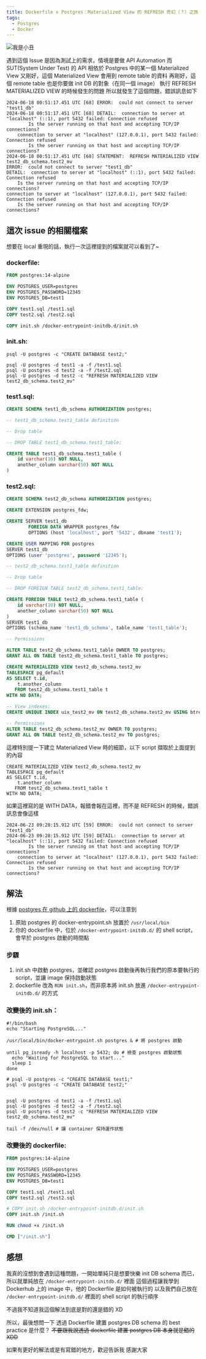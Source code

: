```yaml
---
title: Dockerfile x Postgres：Materialized View 的 REFRESH 奇幻（？）之旅！
tags:
  - Postgres
  - Docker
---
```

![我是小丑](../img/2024-init-postgres-when-materialized-view-depends-on-remote-table/image1.png)

遇到這個 Issue 是因為測試上的需求，情境是要做 API Automation
而 SUT(System Under Test) 的 API 相依於 Postgres 中的某一個 Materialized View
又剛好，這個 Materialized View 會用到 remote table 的資料
再剛好，這個 remote table 也是你要做 init DB 的對象（在同一個 image）
執行 REFRESH MATERIALIZED VIEW 的時候發生的問題
所以就發生了這個問題，錯誤訊息如下

```log
2024-06-18 00:51:17.451 UTC [68] ERROR:  could not connect to server "test1_db"
2024-06-18 00:51:17.451 UTC [68] DETAIL:  connection to server at "localhost" (::1), port 5432 failed: Connection refused
		Is the server running on that host and accepting TCP/IP connections?
	connection to server at "localhost" (127.0.0.1), port 5432 failed: Connection refused
		Is the server running on that host and accepting TCP/IP connections?
2024-06-18 00:51:17.451 UTC [68] STATEMENT:  REFRESH MATERIALIZED VIEW test2_db_schema.test2_mv
ERROR:  could not connect to server "test1_db"
DETAIL:  connection to server at "localhost" (::1), port 5432 failed: Connection refused
	Is the server running on that host and accepting TCP/IP connections?
connection to server at "localhost" (127.0.0.1), port 5432 failed: Connection refused
	Is the server running on that host and accepting TCP/IP connections?
```

## 這次 issue 的相關檔案

想要在 local 重現的話，執行一次這裡提到的檔案就可以看到了~

### dockerfile:
```dockerfile
FROM postgres:14-alpine

ENV POSTGRES_USER=postgres
ENV POSTGRES_PASSWORD=12345
ENV POSTGRES_DB=test1

COPY test1.sql /test1.sql
COPY test2.sql /test2.sql

COPY init.sh /docker-entrypoint-initdb.d/init.sh
```

### init.sh:
```shell
psql -U postgres -c "CREATE DATABASE test2;"

psql -U postgres -d test1 -a -f /test1.sql
psql -U postgres -d test2 -a -f /test2.sql
psql -U postgres -d test2 -c "REFRESH MATERIALIZED VIEW test2_db_schema.test2_mv"
```

### test1.sql:
```sql
CREATE SCHEMA test1_db_schema AUTHORIZATION postgres;

-- test1_db_schema.test1_table definition

-- Drop table

-- DROP TABLE test1_db_schema.test1_table;

CREATE TABLE test1_db_schema.test1_table (
	id varchar(10) NOT NULL,
	another_column varchar(50) NOT NULL
)
```

### test2.sql:
```sql
CREATE SCHEMA test2_db_schema AUTHORIZATION postgres;

CREATE EXTENSION postgres_fdw;

CREATE SERVER test1_db
        FOREIGN DATA WRAPPER postgres_fdw
        OPTIONS (host 'localhost', port '5432', dbname 'test1');

CREATE USER MAPPING FOR postgres
SERVER test1_db
OPTIONS (user 'postgres', password '12345');

-- test2_db_schema.test1_table definition

-- Drop table

-- DROP FOREIGN TABLE test2_db_schema.test1_table;

CREATE FOREIGN TABLE test2_db_schema.test1_table (
	id varchar(10) NOT NULL,
	another_column varchar(50) NOT NULL
)
SERVER test1_db
OPTIONS (schema_name 'test1_db_schema', table_name 'test1_table');

-- Permissions

ALTER TABLE test2_db_schema.test1_table OWNER TO postgres;
GRANT ALL ON TABLE test2_db_schema.test1_table TO postgres;

CREATE MATERIALIZED VIEW test2_db_schema.test2_mv
TABLESPACE pg_default
AS SELECT t.id,
    t.another_column
   FROM test2_db_schema.test1_table t
WITH NO DATA;

-- View indexes:
CREATE UNIQUE INDEX uix_test2_mv ON test2_db_schema.test2_mv USING btree (cupid_id, outer_id);

-- Permissions
ALTER TABLE test2_db_schema.test2_mv OWNER TO postgres;
GRANT ALL ON TABLE test2_db_schema.test2_mv TO postgres;
```

這裡特別提一下建立 Materialized View 時的細節，以下 script 擷取於上面提到的內容
```
CREATE MATERIALIZED VIEW test2_db_schema.test2_mv
TABLESPACE pg_default
AS SELECT t.id,
    t.another_column
   FROM test2_db_schema.test1_table t
WITH NO DATA;
```
如果這裡寫的是 WITH DATA，報錯會報在這裡，而不是 REFRESH 的時候，錯誤訊息會像這樣

```log
2024-06-23 09:28:15.912 UTC [59] ERROR:  could not connect to server "test1_db"
2024-06-23 09:28:15.912 UTC [59] DETAIL:  connection to server at "localhost" (::1), port 5432 failed: Connection refused
		Is the server running on that host and accepting TCP/IP connections?
	connection to server at "localhost" (127.0.0.1), port 5432 failed: Connection refused
		Is the server running on that host and accepting TCP/IP connections?
```

## 解法

根據 [postgres 在 github 上的 dockerfile](https://github.com/docker-library/postgres/blob/master/Dockerfile-alpine.template#L216)，可以注意到
1. 原始 postgres 的 docker-entrypoint.sh 放置於 `/usr/local/bin`
2. 你的 dockerfile 中，位於 `/docker-entrypoint-initdb.d/` 的 shell script，會早於 postgres 啟動的時間點

### 步驟
1. init.sh 中啟動 postgres，並確認 postgres 啟動後再執行我們的原本要執行的 script，並讓 image 保持啟動狀態
2. dockerfile 改為 `RUN init.sh`，而非原本將 init.sh 放進 `/docker-entrypoint-initdb.d/` 的方式

### 改變後的 init.sh：
```shell
#!/bin/bash
echo "Starting PostgreSQL..."

/usr/local/bin/docker-entrypoint.sh postgres & # 將 postgres 啟動

until pg_isready -h localhost -p 5432; do # 檢查 postgres 啟動狀態
  echo "Waiting for PostgreSQL to start..."
  sleep 1
done

# psql -U postgres -c "CREATE DATABASE test1;"
psql -U postgres -c "CREATE DATABASE test2;"


psql -U postgres -d test1 -a -f /test1.sql
psql -U postgres -d test2 -a -f /test2.sql
psql -U postgres -d test2 -c "REFRESH MATERIALIZED VIEW test2_db_schema.test2_mv"

tail -f /dev/null # 讓 container 保持運作狀態
```

### 改變後的 dockerfile:
```dockerfile
FROM postgres:14-alpine

ENV POSTGRES_USER=postgres
ENV POSTGRES_PASSWORD=12345
ENV POSTGRES_DB=test1

COPY test1.sql /test1.sql
COPY test2.sql /test2.sql

# COPY init.sh /docker-entrypoint-initdb.d/init.sh
COPY init.sh /init.sh

RUN chmod +x /init.sh

CMD ["/init.sh"]
```

## 感想

我真的沒想到會遇到這種問題，一開始單純只是想要快樂 init DB schema 而已，所以就單純放在 `/docker-entrypoint-initdb.d/` 裡面
這個過程讓我學到 Dockerhub 上的 image 中，他的 Dockerfile 是如何被執行的
以及我們自己放在 `/docker-entrypoint-initdb.d/` 裡面的 shell script 的執行順序

不過我不知道我這個解法到底是對的還是錯的 XD

所以，最後想問一下
透過 Dockerfile 建置 postgres DB schema 的 best practice 是什麼？
~~不要跟我說透過 dockerfile 建置 postgres DB 本身就是錯的 XDD~~

如果有更好的解法或是有寫錯的地方，歡迎告訴我
感謝大家